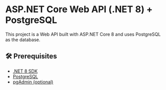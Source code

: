 ﻿# ASP.NET Core Web API (.NET 8) + PostgreSQL

This project is a Web API built with ASP.NET Core 8 and uses PostgreSQL as the database.

## 🛠 Prerequisites

- [.NET 8 SDK](https://dotnet.microsoft.com/en-us/download/dotnet/8.0)
- [PostgreSQL](https://www.postgresql.org/download/)
- [pgAdmin (optional)](https://www.pgadmin.org/download/)